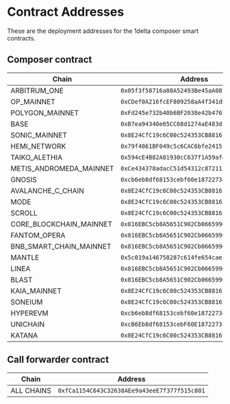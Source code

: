 # Contract Addresses

These are the deployment addresses for the 1delta composer smart contracts.

## Composer contract

| Chain                   | Address                                      |
| ----------------------- | -------------------------------------------- |
| ARBITRUM_ONE            | `0x05f3f58716a88A52493Be45aA0871c55b3748f18` |
| OP_MAINNET              | `0xCDef0A216fcEF809258aA4f341dB1A5aB296ea72` |
| POLYGON_MAINNET         | `0xFd245e732b40b6BF2038e42b476bD06580585326` |
| BASE                    | `0xB7ea94340e65CC68d1274aE483dfBE593fD6f21e` |
| SONIC_MAINNET           | `0x8E24CfC19c6C00c524353CB8816f5f1c2F33c201` |
| HEMI_NETWORK            | `0x79f4061BF049c5c6CAC6bfe2415c2460815F4ac7` |
| TAIKO_ALETHIA           | `0x594cE4B82A81930cC637f1A59afdFb0D70054232` |
| METIS_ANDROMEDA_MAINNET | `0xCe434378adacC51d54312c872113D687Ac19B516` |
| GNOSIS                  | `0xcb6eb8df68153cebf60e1872273ef52075a5c297` |
| AVALANCHE_C_CHAIN       | `0x8E24CfC19c6C00c524353CB8816f5f1c2F33c201` |
| MODE                    | `0x8E24CfC19c6C00c524353CB8816f5f1c2F33c201` |
| SCROLL                  | `0x8E24CfC19c6C00c524353CB8816f5f1c2F33c201` |
| CORE_BLOCKCHAIN_MAINNET | `0x816EBC5cb8A5651C902Cb06659907A93E574Db0B` |
| FANTOM_OPERA            | `0x816EBC5cb8A5651C902Cb06659907A93E574Db0B` |
| BNB_SMART_CHAIN_MAINNET | `0x816EBC5cb8A5651C902Cb06659907A93E574Db0B` |
| MANTLE                  | `0x5c019a146758287c614fe654caec1ba1caf05f4e` |
| LINEA                   | `0x816EBC5cb8A5651C902Cb06659907A93E574Db0B` |
| BLAST                   | `0x816EBC5cb8A5651C902Cb06659907A93E574Db0B` |
| KAIA_MAINNET            | `0x8E24CfC19c6C00c524353CB8816f5f1c2F33c201` |
| SONEIUM                 | `0x8E24CfC19c6C00c524353CB8816f5f1c2F33c201` |
| HYPEREVM                | `0xcb6eb8df68153cebf60e1872273ef52075a5c297` |
| UNICHAIN                | `0xcB6Eb8df68153cebF60E1872273Ef52075a5C297` |
| KATANA                  | `0x8E24CfC19c6C00c524353CB8816f5f1c2F33c201` |

## Call forwarder contract

| Chain      | Address                                      |
| ---------- | -------------------------------------------- |
| ALL CHAINS | `0xfCa1154C643C32638AEe9a43eeE7f377f515c801` |
